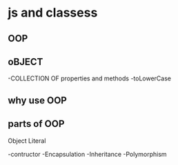 # js and classess

## OOP

## oBJECT
-COLLECTION OF properties and methods
-toLowerCase

## why use OOP


## parts of OOP
Object Literal

-contructor
-Encapsulation
-Inheritance
-Polymorphism


